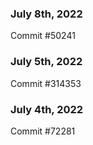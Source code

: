 ### July 8th, 2022

Commit #50241

### July 5th, 2022

Commit #314353


### July 4th, 2022

Commit #72281
